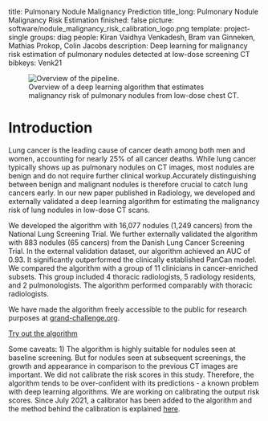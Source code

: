 title: Pulmonary Nodule Malignancy Prediction
title_long: Pulmonary Nodule Malignancy Risk Estimation
finished: false
picture: software/nodule_malignancy_risk_calibration_logo.png
template: project-single
groups: diag
people: Kiran Vaidhya Venkadesh, Bram van Ginneken, Mathias Prokop, Colin Jacobs
description: Deep learning for malignancy risk estimation of pulmonary nodules detected at low-dose screening CT
bibkeys: Venk21

<figure class="figure my-4">
  <img data-src="{{ IMGURL }}/images/news/lung-nodule-malignancy-risk-cnn.png" class="figure-img img-fluid lazyload rounded" alt="Overview of the pipeline.">
  <figcaption class="figure-caption">Overview of a deep learning algorithm that estimates malignancy risk of pulmonary nodules from low-dose chest CT.</figcaption>
</figure>

<a name="terms"></a>

# Introduction

Lung cancer is the leading cause of cancer death among both men and women, accounting for nearly 25% of all cancer deaths. While lung cancer typically shows up as pulmonary nodules on CT images, most nodules are benign and do not require further clinical workup.Accurately distinguishing between benign and malignant nodules is therefore crucial to catch lung cancers early. In our new paper published in Radiology, we developed and externally validated a deep learning algorithm for estimating the malignancy risk of lung nodules in low-dose CT scans.

We developed the algorithm with 16,077 nodules (1,249 cancers) from the National Lung Screening Trial. We further externally validated the algorithm with 883 nodules (65 cancers) from the Danish Lung Cancer Screening Trial. In the external validation dataset, our algorithm achieved an AUC of 0.93. It significantly outperformed the clinically established PanCan model. We compared the algorithm with a group of 11 clinicians in cancer-enriched subsets. This group included 4 thoracic radiologists, 5 radiology residents, and 2 pulmonologists. The algorithm performed comparably with thoracic radiologists.

We have made the algorithm freely accessible to the public for research purposes at [grand-challenge.org](https://grand-challenge.org/algorithms/pulmonary-nodule-malignancy-prediction/). 

<a href="https://grand-challenge.org/algorithms/pulmonary-nodule-malignancy-prediction/" class="btn btn-primary btn-lg my-3">Try out the algorithm</a>

Some caveats: 1) The algorithm is highly suitable for nodules seen at baseline screening. But for nodules seen at subsequent screenings, the growth and appearance in comparison to the previous CT images are important. We did not calibrate the risk scores in this study. Therefore, the algorithm tends to be over-confident with its predictions - a known problem with deep learning algorithms. We are working on calibrating the output risk scores. Since July 2021, a calibrator has been added to the algorithm and the method behind the calibration is explained [here](https://www.diagnijmegen.nl/software/nodule-malignancy-risk-calibration/).
